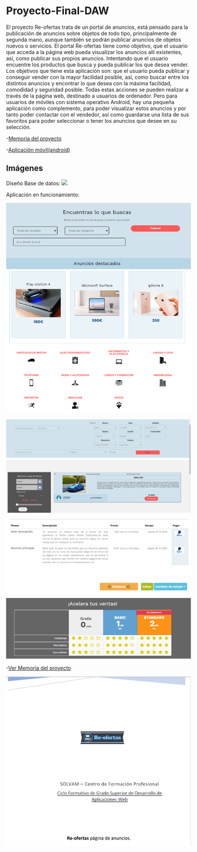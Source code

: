 # Proyecto-Final-DAW

El  proyecto  Re-ofertas trata  de un portal  de  anuncios,  está  pensado  para  la 
publicación  de  anuncios  sobre  objetos  de  todo  tipo,  principalmente  de  segunda 
mano, aunque también se podrán publicar anuncios de objetos nuevos o servicios. 
El portal Re-ofertas tiene como objetivo, que el usuario que acceda a la página web 
pueda visualizar los anuncios allí existentes, así, como publicar sus propios anuncios. 
Intentando  que  el  usuario  encuentre  los  productos  que  busca  y  pueda  publicar  los 
que desea vender.  
Los  objetivos  que  tiene esta  aplicación  son: que el  usuario  pueda publicar  y 
conseguir vender con la mayor facilidad posible, así, como buscar entre los distintos 
anuncios y encontrar lo que desea con la máxima facilidad, comodidad y seguridad 
posible. 
Todas  estas  acciones  se  pueden  realizar  a  través  de  la  página  web,  destinado  a 
usuarios de ordenador. Pero para usuarios de móviles con sistema operativo Android, 
hay una pequeña aplicación como complemento, para poder visualizar estos 
anuncios y por tanto poder contactar con el vendedor, así como guardarse una lista 
de  sus  favoritos  para  poder  seleccionar  o  tener  los  anuncios  que  desee  en  su 
selección. 

-[Memoria del proyecto](https://raw.githubusercontent.com/lugman/Proyecto-Final-DAW/main/Memoria_Lugman.pdf)

-[Aplicación móvil(android)](https://github.com/lugman/Proyectos-DAW/tree/main/Aplicacion-movil-proyecto-final-daw)

Imágenes
---

Diseño Base de datos:
![](https://github.com/lugman/Proyecto-Final-DAW/blob/main/dise%C3%B1o-bd.png)

Aplicación en funcionamiento:

![](https://github.com/lugman/Proyecto-Final-DAW/blob/main/buscar.png)

![](https://github.com/lugman/Proyecto-Final-DAW/blob/main/busqueda.png)

![](https://github.com/lugman/Proyecto-Final-DAW/blob/main/destacar-1.png)
<p aling="center">
  <img src="https://github.com/lugman/Proyecto-Final-DAW/blob/main/destacar-2.png">
</p>

-[Ver Memoria del proyecto](https://raw.githubusercontent.com/lugman/Proyecto-Final-DAW/main/Memoria_Lugman.pdf)

[![](https://github.com/lugman/Proyecto-Final-DAW/blob/main/memoria.png)]((https://raw.githubusercontent.com/lugman/Proyecto-Final-DAW/main/Memoria_Lugman.pdf))
